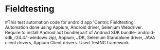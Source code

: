 # Fieldtesting
#This test automation code for android app 'Centric Fieldtesting'. Automation done using Appium, Android driver, Selenium Webdriver.
Require to install Android adt bundle(part of Android SDK bundle- android-sdk_r24.4.1-windows.zip), Appium, JDK, Selenium Standalone driver, JAVA client drivers, Appium Client drivers.
Used TestNG framework.
